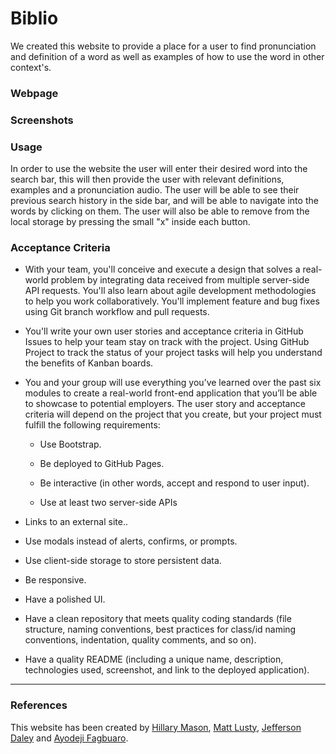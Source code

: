 # Biblio

We created this website to provide a place for a user to find pronunciation and definition of a word as well as examples of how to use the word in other context's. 


### Webpage



### Screenshots


### Usage 

In order to use the website the user will enter their desired word into the search bar, this will then provide the user with relevant definitions, examples and a pronunciation audio. 
The user will be able to see their previous search history in the side bar, and will be able to navigate into the words by clicking on them. The user will also be able to remove from the local storage by pressing the small "x" inside each button. 

### Acceptance Criteria 

* With your team, you'll conceive and execute a design that solves a real-world problem by integrating data received from multiple server-side API requests. You'll also learn about agile development methodologies to help you work collaboratively. You'll implement feature and bug fixes using Git branch workflow and pull requests.

* You'll write your own user stories and acceptance criteria in GitHub Issues to help your team stay on track with the project. Using GitHub Project to track the status of your project tasks will help you understand the benefits of Kanban boards.

* You and your group will use everything you’ve learned over the past six modules to create a real-world front-end application that you’ll be able to showcase to potential employers. The user story and acceptance criteria will depend on the project that you create, but your project must fulfill the following requirements:

   * Use Bootstrap.

    * Be deployed to GitHub Pages.

    * Be interactive (in other words, accept and respond to user input).

    * Use at least two server-side APIs 

* Links to an external site..

* Use modals instead of alerts, confirms, or prompts.

* Use client-side storage to store persistent data.

* Be responsive.

* Have a polished UI.

* Have a clean repository that meets quality coding standards (file structure, naming conventions, best practices for class/id naming conventions, indentation, quality comments, and so on).

* Have a quality README (including a unique name, description, technologies used, screenshot, and link to the deployed application).
 
---

### References

This website has been created by [Hillary Mason](https://github.com/HillaryM17), [Matt Lusty](https://github.com/mattlusty), [Jefferson Daley](https://github.com/Whefert) and [Ayodeji Fagbuaro](https://github.com/AyoFagbuaro). 


